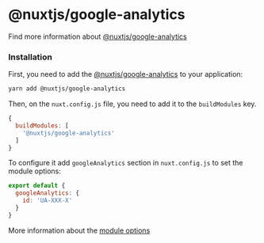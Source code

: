 # @nuxtjs/google-analytics

Find more information about [@nuxtjs/google-analytics](https://google-analytics.nuxtjs.org/)


### Installation
First, you need to add the [@nuxtjs/google-analytics](https://google-analytics.nuxtjs.org/) to your application:

```bash
yarn add @nuxtjs/google-analytics
```

Then, on the `nuxt.config.js` file, you need to add it to the `buildModules` key.

```js
{
  buildModules: [
    '@nuxtjs/google-analytics'
  ]
}
```

To configure it add `googleAnalytics` section in `nuxt.config.js` to set the module options:
```js
export default {
  googleAnalytics: {
    id: 'UA-XXX-X'
  }
}
```



More information about the [module options](https://google-analytics.nuxtjs.org/options)
